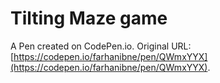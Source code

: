 # Tilting Maze game

A Pen created on CodePen.io. Original URL: [https://codepen.io/farhanibne/pen/QWmxYYX](https://codepen.io/farhanibne/pen/QWmxYYX).

